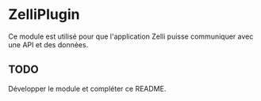 # ZelliPlugin

Ce module est utilisé pour que l'application Zelli puisse communiquer avec une API et des données.

## TODO

Développer le module et compléter ce README.